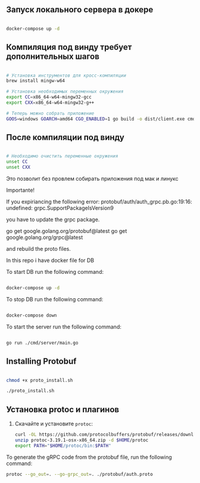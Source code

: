 ## Запуск локального сервера в докере

```bash

docker-compose up -d

```

## Компиляция под винду требует дополнительных шагов

```bash

# Установка инструментов для кросс-компиляции
brew install mingw-w64

# Установка необходимых переменных окружения
export CC=x86_64-w64-mingw32-gcc
export CXX=x86_64-w64-mingw32-g++

# Теперь можно собрать приложение
GOOS=windows GOARCH=amd64 CGO_ENABLED=1 go build -o dist/client.exe cmd/client/*.go

```

## После компиляции под винду

```bash

# Необходимо очистить переменные окружения
unset CC
unset CXX

```

Это позволит без провлем собирать приложения под мак и линукс

Importante!

If you expiriancing the following error:
protobuf/auth/auth_grpc.pb.go:19:16: undefined: grpc.SupportPackageIsVersion9

you have to update the grpc package.

go get google.golang.org/protobuf@latest
go get google.golang.org/grpc@latest

and rebuild the proto files.

In this repo i have docker file for DB

To start DB run the following command:

```bash

docker-compose up -d

```

To stop DB run the following command:

```bash

docker-compose down

```

To start the server run the following command:

```bash

go run ./cmd/server/main.go

```

## Installing Protobuf

```sh

chmod +x proto_install.sh

./proto_install.sh

```

## Установка protoc и плагинов

1. Скачайте и установите `protoc`:
   ```sh
   curl -OL https://github.com/protocolbuffers/protobuf/releases/download/v3.19.1/protoc-3.19.1-osx-x86_64.zip
   unzip protoc-3.19.1-osx-x86_64.zip -d $HOME/protoc
   export PATH="$HOME/protoc/bin:$PATH"
   ```

To generate the gRPC code from the protobuf file, run the following command:

```bash
protoc --go_out=. --go-grpc_out=. ./protobuf/auth.proto
```
